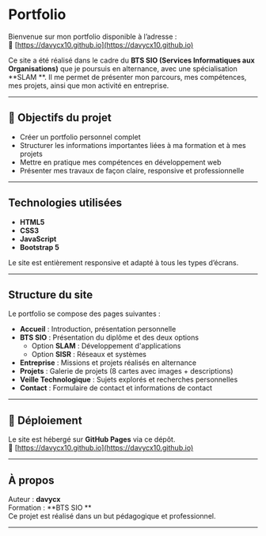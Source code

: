 # Portfolio 

Bienvenue sur mon portfolio disponible à l’adresse :  
🔗 [https://davycx10.github.io](https://davycx10.github.io)

Ce site a été réalisé dans le cadre du **BTS SIO (Services Informatiques aux Organisations)** que je poursuis en alternance, avec une spécialisation **SLAM **. Il me permet de présenter mon parcours, mes compétences, mes projets, ainsi que mon activité en entreprise.

---

## 🎯 Objectifs du projet

- Créer un portfolio personnel complet
- Structurer les informations importantes liées à ma formation et à mes projets
- Mettre en pratique mes compétences en développement web
- Présenter mes travaux de façon claire, responsive et professionnelle

---

##  Technologies utilisées

- **HTML5**
- **CSS3**
- **JavaScript**
- **Bootstrap 5**

Le site est entièrement responsive et adapté à tous les types d’écrans.

---

##  Structure du site

Le portfolio se compose des pages suivantes :

- **Accueil** : Introduction, présentation personnelle
- **BTS SIO** : Présentation du diplôme et des deux options
  - Option **SLAM** : Développement d'applications
  - Option **SISR** : Réseaux et systèmes
- **Entreprise** : Missions et projets réalisés en alternance
- **Projets** : Galerie de projets (8 cartes avec images + descriptions)
- **Veille Technologique** : Sujets explorés et recherches personnelles
- **Contact** : Formulaire de contact et informations de contact

---

## 🚀 Déploiement

Le site est hébergé sur **GitHub Pages** via ce dépôt.  
🔗 [https://davycx10.github.io](https://davycx10.github.io)

---

##  À propos

Auteur : **davycx**  
Formation : **BTS SIO **  
Ce projet est réalisé dans un but pédagogique et professionnel.

---

